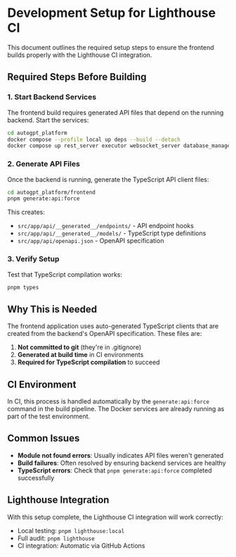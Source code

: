 # Development Setup for Lighthouse CI

This document outlines the required setup steps to ensure the frontend builds properly with the Lighthouse CI integration.

## Required Steps Before Building

### 1. Start Backend Services

The frontend build requires generated API files that depend on the running backend. Start the services:

```bash
cd autogpt_platform
docker compose --profile local up deps --build --detach
docker compose up rest_server executor websocket_server database_manager scheduler_server notification_server -d
```

### 2. Generate API Files

Once the backend is running, generate the TypeScript API client files:

```bash
cd autogpt_platform/frontend
pnpm generate:api:force
```

This creates:
- `src/app/api/__generated__/endpoints/` - API endpoint hooks
- `src/app/api/__generated__/models/` - TypeScript type definitions
- `src/app/api/openapi.json` - OpenAPI specification

### 3. Verify Setup

Test that TypeScript compilation works:

```bash
pnpm types
```

## Why This is Needed

The frontend application uses auto-generated TypeScript clients that are created from the backend's OpenAPI specification. These files are:

1. **Not committed to git** (they're in .gitignore)
2. **Generated at build time** in CI environments
3. **Required for TypeScript compilation** to succeed

## CI Environment

In CI, this process is handled automatically by the `generate:api:force` command in the build pipeline. The Docker services are already running as part of the test environment.

## Common Issues

- **Module not found errors**: Usually indicates API files weren't generated
- **Build failures**: Often resolved by ensuring backend services are healthy
- **TypeScript errors**: Check that `pnpm generate:api:force` completed successfully

## Lighthouse Integration

With this setup complete, the Lighthouse CI integration will work correctly:
- Local testing: `pnpm lighthouse:local`
- Full audit: `pnpm lighthouse`
- CI integration: Automatic via GitHub Actions
